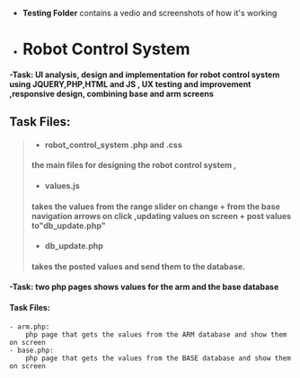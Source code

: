 
- **Testing Folder** contains a vedio and screenshots of how it's working
- # Robot Control System



#### **-Task:   UI analysis, design and implementation for robot control system using JQUERY,PHP,HTML and JS , UX testing and improvement ,responsive design, combining base and arm screens**


## Task Files:

>- #### robot_control_system .php and .css
> #### the main files for designing the robot control system , 
>- #### values.js 
> #### takes the values from the range slider on change + from the base navigation arrows on click  ,updating values on screen + post values to"db_update.php"
>- #### db_update.php
> #### takes the posted values and send them to the database.

#### -Task: two php pages shows values for the arm and the base database
#### Task Files:
```` 
- arm.php:
    php page that gets the values from the ARM database and show them on screen 
- base.php:
    php page that gets the values from the BASE database and show them on screen 
````

